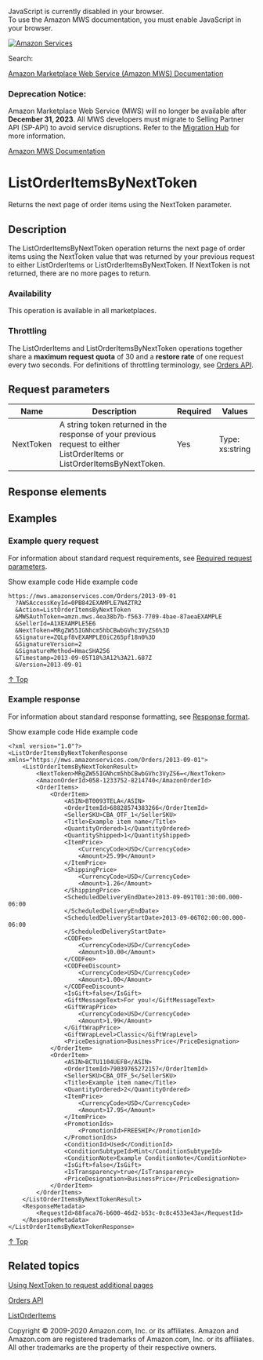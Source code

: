 <div id="MWSDX_noscript">

JavaScript is currently disabled in your browser.  
To use the Amazon MWS documentation, you must enable JavaScript in your
browser.

</div>

<div id="MWSDX_divtop">

[![Amazon
Services](https://images-na.ssl-images-amazon.com/images/G/08/mwsportal/fr_FR/amazonservices.gif "Amazon Services")](http://services.amazon.fr)

<div id="MWSDX_search">

<span id="MWSDX_searchlbl">Search:</span>

</div>

  
<span id="MWSDX_titlebar">[Amazon Marketplace Web Service (Amazon MWS)
Documentation](https://developer.amazonservices.fr/gp/mws/docs.html)</span>
<span id="MWSDX_dep_notice"></span>

### Deprecation Notice:

Amazon Marketplace Web Service (MWS) will no longer be available after
**December 31, 2023**. All MWS developers must migrate to Selling
Partner API (SP-API) to avoid service disruptions. Refer to the
[Migration
Hub](https://developer-docs.amazon.com/sp-api/page/migration-hub) for
more information.

</div>

<div id="MWSDX_divbottom">

<div id="MWSDX_divleft">

<div id="MWSDX_toc">

</div>

</div>

<div id="MWSDX_divright">

<div id="MWSDX_content">

<span id="MWSDX_breadcrumbs">[Amazon MWS
Documentation](https://developer.amazonservices.fr/gp/mws/docs.html)</span>

<div id="Orders_ListOrderItemsByNextToken" class="nested0">

# ListOrderItemsByNextToken

<div class="body">

<span class="ph">Returns the next page of order items using the <span
class="keyword parmname">NextToken</span> parameter.</span>

</div>

<div id="Description" class="topic concept nested1">

## Description

<div class="body conbody">

The <span class="keyword apiname">ListOrderItemsByNextToken</span>
operation returns the next page of order items using the <span
class="keyword parmname">NextToken</span> value that was returned by
your previous request to either <span
class="keyword apiname">ListOrderItems</span> or <span
class="keyword apiname">ListOrderItemsByNextToken</span>. If <span
class="keyword parmname">NextToken</span> is not returned, there are no
more pages to return.

<div class="section">

### Availability

This operation is available in all marketplaces.

</div>

<div class="section">

### Throttling

The <span class="keyword apiname">ListOrderItems</span> and <span
class="keyword apiname">ListOrderItemsByNextToken</span> operations
together share a **maximum request quota** of 30 and a **restore rate**
of one request every two seconds. For definitions of throttling
terminology, see
<a href="../orders-2013-09-01/Orders_Overview.md" class="xref">Orders API</a>.

</div>

</div>

</div>

<div id="RequestParameters" class="topic reference nested1">

## Request parameters

<div class="body refbody">

<div class="tablenoborder">

| Name                                            | Description                                                                                                                                                                                       | Required | Values                                  |
|-------------------------------------------------|---------------------------------------------------------------------------------------------------------------------------------------------------------------------------------------------------|----------|-----------------------------------------|
| <span class="keyword parmname">NextToken</span> | A string token returned in the response of your previous request to either <span class="keyword apiname">ListOrderItems</span> or <span class="keyword apiname">ListOrderItemsByNextToken</span>. | Yes      | <span class="ph">Type: xs:string</span> |

</div>

</div>

</div>

<div id="ResponseElements" class="topic reference nested1">

## Response elements

<div class="body refbody">

</div>

</div>

<div id="Examples" class="topic reference nested1">

## Examples

<div class="body refbody">

<div class="section">

### Example query request

<span class="ph">For information about standard request requirements,
see
<a href="../dev_guide/DG_RequiredRequestParameters.md" class="xref">Required request parameters</a>.</span>

<span class="ph expander"> <span class="keyword parmname xshow">Show
example code</span> <span class="keyword parmname xhide">Hide example
code</span> </span>

<div class="sectiondiv content">

``` pre
https://mws.amazonservices.com/Orders/2013-09-01
  ?AWSAccessKeyId=0PB842EXAMPLE7N4ZTR2
  &Action=ListOrderItemsByNextToken
  &MWSAuthToken=amzn.mws.4ea38b7b-f563-7709-4bae-87aeaEXAMPLE
  &SellerId=A1XEXAMPLE5E6
  &NextToken=MRgZW55IGNhcm5hbCBwbGVhc3VyZS6%3D
  &Signature=ZQLpf8vEXAMPLE0iC265pf18n0%3D
  &SignatureVersion=2
  &SignatureMethod=HmacSHA256
  &Timestamp=2013-09-05T18%3A12%3A21.687Z
  &Version=2013-09-01
```

<a href="#Examples" class="xref">↑ Top</a>

</div>

</div>

<div class="section">

### Example response

<span class="ph">For information about standard response formatting, see
<a href="../dev_guide/DG_ResponseFormat.md" class="xref">Response format</a>.</span>

<span class="ph expander"> <span class="keyword parmname xshow">Show
example code</span> <span class="keyword parmname xhide">Hide example
code</span> </span>

<div class="sectiondiv content">

``` pre
<?xml version="1.0"?>
<ListOrderItemsByNextTokenResponse xmlns="https://mws.amazonservices.com/Orders/2013-09-01">
    <ListOrderItemsByNextTokenResult>
        <NextToken>MRgZW55IGNhcm5hbCBwbGVhc3VyZS6=</NextToken>
        <AmazonOrderId>058-1233752-8214740</AmazonOrderId>
        <OrderItems>
            <OrderItem>
                <ASIN>BT0093TELA</ASIN>
                <OrderItemId>68828574383266</OrderItemId>
                <SellerSKU>CBA_OTF_1</SellerSKU>
                <Title>Example item name</Title>
                <QuantityOrdered>1</QuantityOrdered>
                <QuantityShipped>1</QuantityShipped>
                <ItemPrice>
                    <CurrencyCode>USD</CurrencyCode>
                    <Amount>25.99</Amount>
                </ItemPrice>
                <ShippingPrice>
                    <CurrencyCode>USD</CurrencyCode>
                    <Amount>1.26</Amount>
                </ShippingPrice>
                <ScheduledDeliveryEndDate>2013-09-091T01:30:00.000-06:00
                </ScheduledDeliveryEndDate>
                <ScheduledDeliveryStartDate>2013-09-06T02:00:00.000-06:00
                </ScheduledDeliveryStartDate>
                <CODFee>
                    <CurrencyCode>USD</CurrencyCode>
                    <Amount>10.00</Amount>
                </CODFee>
                <CODFeeDiscount>
                    <CurrencyCode>USD</CurrencyCode>
                    <Amount>1.00</Amount>
                </CODFeeDiscount>
                <IsGift>false</IsGift>
                <GiftMessageText>For you!</GiftMessageText>
                <GiftWrapPrice>
                    <CurrencyCode>USD</CurrencyCode>
                    <Amount>1.99</Amount>
                </GiftWrapPrice>
                <GiftWrapLevel>Classic</GiftWrapLevel>
                <PriceDesignation>BusinessPrice</PriceDesignation>
            </OrderItem>
            <OrderItem>
                <ASIN>BCTU1104UEFB</ASIN>
                <OrderItemId>79039765272157</OrderItemId>
                <SellerSKU>CBA_OTF_5</SellerSKU>
                <Title>Example item name</Title>
                <QuantityOrdered>2</QuantityOrdered>
                <ItemPrice>
                    <CurrencyCode>USD</CurrencyCode>
                    <Amount>17.95</Amount>
                </ItemPrice>
                <PromotionIds>
                    <PromotionId>FREESHIP</PromotionId>
                </PromotionIds>
                <ConditionId>Used</ConditionId>
                <ConditionSubtypeId>Mint</ConditionSubtypeId>
                <ConditionNote>Example ConditionNote</ConditionNote>
                <IsGift>false</IsGift>
                <IsTransparency>true</IsTransparency>
                <PriceDesignation>BusinessPrice</PriceDesignation>
            </OrderItem>
        </OrderItems>
    </ListOrderItemsByNextTokenResult>
    <ResponseMetadata>
        <RequestId>88faca76-b600-46d2-b53c-0c8c4533e43a</RequestId>
    </ResponseMetadata>
</ListOrderItemsByNextTokenResponse>
```

<a href="#Examples" class="xref">↑ Top</a>

</div>

</div>

</div>

</div>

<div id="RelatedActions" class="topic nested1">

## Related topics

<div class="body">

<a href="../dev_guide/DG_NextToken.md" class="xref">Using NextToken to request additional pages</a>

<a href="../orders-2013-09-01/Orders_Overview.md" class="xref">Orders API</a>

<a href="../orders-2013-09-01/Orders_ListOrderItems.md" class="xref">ListOrderItems</a>

</div>

</div>

</div>

<div id="MWSDX_footer">

Copyright © 2009-2020 Amazon.com, Inc. or its affiliates. Amazon and
Amazon.com are registered trademarks of Amazon.com, Inc. or its
affiliates. All other trademarks are the property of their respective
owners.

</div>

</div>

</div>

<div style="clear: both;">

</div>

</div>
